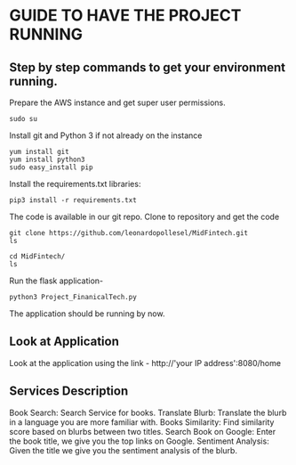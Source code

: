 # GUIDE TO HAVE THE PROJECT RUNNING
## Step by step commands to get your environment running.

Prepare the AWS instance and get super user permissions.

```
sudo su
```

Install git and Python 3 if not already on the instance

```
yum install git
yum install python3
sudo easy_install pip
```

Install the requirements.txt libraries:

```
pip3 install -r requirements.txt
```

The code is available in our git repo. Clone to repository and get the code

```
git clone https://github.com/leonardopollesel/MidFintech.git
ls
 
cd MidFintech/
ls
```

Run the flask application-

```
python3 Project_FinanicalTech.py
```

The application should be running by now.

## Look at Application
Look at the application using the link - http://'your IP address':8080/home

## Services Description 

Book Search: Search Service for books.
Translate Blurb: Translate the blurb in a language you are more familiar with.
Books Similarity: Find similarity score based on blurbs between two titles.
Search Book on Google: Enter the book title, we give you the top links on Google. 
Sentiment Analysis: Given the title we give you the sentiment analysis of the blurb.

